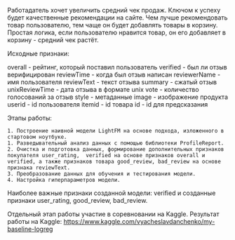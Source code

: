 Работадатель хочет увеличить средний чек продаж. Ключом к успеху будет качественные рекомендации на сайте. Чем лучше рекомендовать товар пользователю, тем чаще он будет добавлять товары в корзину. Простая логика, если пользователю нравится товар, он его добавляет в корзину - средний чек растёт.

Исходные признаки:

overall - рейтинг, который поставил пользователь
verified - был ли отзыв верифицирован
reviewTime - когда был отзыв написан
reviewerName - имя пользователя
reviewText - текст отзыва
summary - сжатый отзыв
unixReviewTime - дата отзыва в формате unix
vote - количество голосований за отзыв
style - метаданные
image - изображение продукта
userid - id пользователя
itemid - id товара
id - id для предсказания

Этапы работы:

	1. Построение наивной модели LightFM на основе подхода, изложенного в стартовом ноутбуке.
	1. Разведывательный анализ данных c помощью библиотеки ProfileReport.
	2. Очистка и подготовка данных, формирование дополнительных признаков покупателя user_rating,  verified на основе признаков overall и verified, а также признаков товара good_review, bad_review на основе признака reviewText.
	3. Преобразование данных для обучения и тестирования модели.
	4. Настройка гиперпараметров модели.

Наиболее важные признаки созданной модели: verified и созданные признаки user_rating, good_review, bad_review.	

Отдельный этап работы участие в соревновании на Kaggle.
Результат работы на Kaggle: https://www.kaggle.com/vyacheslavdanchenko/my-baseline-logreg 